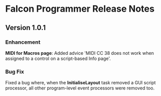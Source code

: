 # Falcon Programmer Release Notes

## Version 1.0.1

### Enhancement

**MIDI for Macros page**: Added advice 'MIDI CC 38 does not work when assigned to a control on a script-based Info page'.

### Bug Fix

Fixed a bug where, when the **InitialiseLayout** task removed a GUI script processor, all other program-level event processors were removed too.
